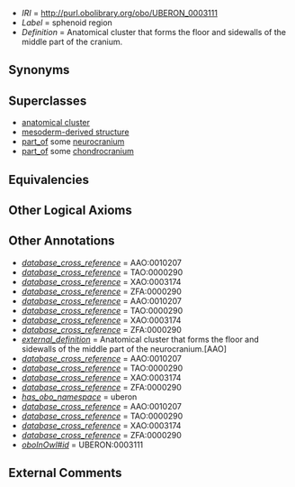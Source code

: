  * *IRI* = http://purl.obolibrary.org/obo/UBERON_0003111
 * *Label* = sphenoid region
 * *Definition* = Anatomical cluster that forms the floor and sidewalls of the middle part of the cranium.

## Synonyms


## Superclasses

 * [anatomical cluster](../../UBERON/77/UBERON_0000477.md)
 * [mesoderm-derived structure](../../UBERON/20/UBERON_0004120.md)
 * [part_of](../../BFO/50/BFO_0000050.md) some [neurocranium](../../UBERON/03/UBERON_0001703.md)
 * [part_of](../../BFO/50/BFO_0000050.md) some [chondrocranium](../../UBERON/41/UBERON_0002241.md)

## Equivalencies


## Other Logical Axioms


## Other Annotations

 * *[database_cross_reference](../../ef/oboInOwl#hasDbXref.md)* = AAO:0010207
 * *[database_cross_reference](../../ef/oboInOwl#hasDbXref.md)* = TAO:0000290
 * *[database_cross_reference](../../ef/oboInOwl#hasDbXref.md)* = XAO:0003174
 * *[database_cross_reference](../../ef/oboInOwl#hasDbXref.md)* = ZFA:0000290
 * *[database_cross_reference](../../ef/oboInOwl#hasDbXref.md)* = AAO:0010207
 * *[database_cross_reference](../../ef/oboInOwl#hasDbXref.md)* = TAO:0000290
 * *[database_cross_reference](../../ef/oboInOwl#hasDbXref.md)* = XAO:0003174
 * *[database_cross_reference](../../ef/oboInOwl#hasDbXref.md)* = ZFA:0000290
 * *[external_definition](../../UBPROP/01/UBPROP_0000001.md)* = Anatomical cluster that forms the floor and sidewalls of the middle part of the neurocranium.[AAO]
 * *[database_cross_reference](../../ef/oboInOwl#hasDbXref.md)* = AAO:0010207
 * *[database_cross_reference](../../ef/oboInOwl#hasDbXref.md)* = TAO:0000290
 * *[database_cross_reference](../../ef/oboInOwl#hasDbXref.md)* = XAO:0003174
 * *[database_cross_reference](../../ef/oboInOwl#hasDbXref.md)* = ZFA:0000290
 * *[has_obo_namespace](../../ce/oboInOwl#hasOBONamespace.md)* = uberon
 * *[database_cross_reference](../../ef/oboInOwl#hasDbXref.md)* = AAO:0010207
 * *[database_cross_reference](../../ef/oboInOwl#hasDbXref.md)* = TAO:0000290
 * *[database_cross_reference](../../ef/oboInOwl#hasDbXref.md)* = XAO:0003174
 * *[database_cross_reference](../../ef/oboInOwl#hasDbXref.md)* = ZFA:0000290
 * *[oboInOwl#id](../../id/oboInOwl#id.md)* = UBERON:0003111

## External Comments

